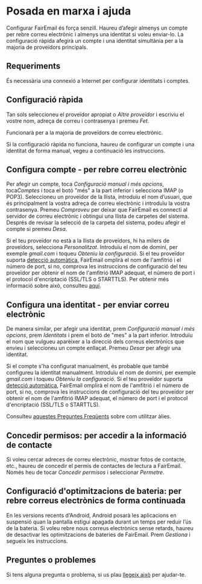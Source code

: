 # Posada en marxa i ajuda

Configurar FairEmail és força senzill. Haureu d’afegir almenys un compte per rebre correu electrònic i almenys una identitat si voleu enviar-lo. La configuració ràpida afegirà un compte i una identitat simultània per a la majoria de proveïdors principals.

## Requeriments

És necessària una connexió a Internet per configurar identitats i comptes.

## Configuració ràpida

Tan sols seleccioneu el proveïdor apropiat o *Altre proveïdor* i escriviu el vostre nom, adreça de correu i contrasenya i premeu *Fet*.

Funcionarà per a la majoria de proveïdors de correu electrònic.

Si la configuració ràpida no funciona, haureu de configurar un compte i una identitat de forma manual, vegeu a continuació les instruccions.

## Configura compte - per rebre correu electrònic

Per afegir un compte, toca *Configuració manual i més opcions*, toca*Comptes* i toca el botó "més" a la part inferior i selecciona IMAP (o POP3). Seleccioneu un proveïdor de la llista, introduïu el nom d’usuari, que és principalment la vostra adreça de correu electrònic i introduïu la vostra contrasenya. Premeu *Comproveu* per deixar que FairEmail es connecti al servidor de correu electrònic i obtingui una llista de carpetes del sistema. Després de revisar la selecció de la carpeta del sistema, podeu afegir el compte si premeu *Desa*.

Si el teu proveïdor no està a la llista de proveïdors, hi ha milers de proveïdors, selecciona *Personalitzat*. Introduïu el nom de domini, per exemple *gmail.com* i toqueu *Obteniu la configuració*. Si el teu proveïdor suporta [detecció automàtica](https://tools.ietf.org/html/rfc6186), FairEmail omplirà el nom de l'amfitrió i el número de port, si no, comprova les instruccions de configuració del teu proveïdor per obtenir el nom de l'amfitrió IMAP adequat, el número de port i el protocol d'encriptació (SSL/TLS o STARTTLS). Per obtenir més informació sobre això, consulteu [aquí](https://github.com/M66B/FairEmail/blob/master/FAQ.md#authorizing-accounts).

## Configura una identitat - per enviar correu electrònic

De manera similar, per afegir una identitat, prem *Configuració manual i més opcions*, prem *Identitats* i prem el botó de "mes" a la part inferior. Introduïu el nom que vulgueu aparèixer a la direcció dels correus electrònics que envieu i seleccioneu un compte enllaçat. Premeu *Desar* per afegir una identitat.

Si el compte s'ha configurat manualment, és probable que també configureu la identitat manualment. Introduïu el nom de domini, per exemple *gmail.com* i toqueu *Obteniu la configuració*. Si el teu proveïdor suporta [detecció automàtica](https://tools.ietf.org/html/rfc6186), FairEmail omplirà el nom de l'amfitrió i el número de port, si no, comprova les instruccions de configuració del teu proveïdor per obtenir el nom de l'amfitrió IMAP adequat, el número de port i el protocol d'encriptació (SSL/TLS o STARTTLS).

Consulteu [aquestes Preguntes Freqüents](https://github.com/M66B/FairEmail/blob/master/FAQ.md#FAQ9) sobre com utilitzar àlies.

## Concedir permisos: per accedir a la informació de contacte

Si voleu cercar adreces de correu electrònic, mostrar fotos de contacte, etc., haureu de concedir el permís de contactes de lectura a FairEmail. Només heu de tocar *Concedir permisos* i seleccionar *Permetre*.

## Configuració d'optimitzacions de bateria: per rebre correus electrònics de forma continuada

En les versions recents d'Android, Android posarà les aplicacions en suspensió quan la pantalla estigui apagada durant un temps per reduir l’ús de la bateria. Si voleu rebre nous correus electrònics sense retards, haureu de desactivar les optimitzacions de bateries de FairEmail. Prem *Gestiona* i segueix les instruccions.

## Preguntes o problemes

Si tens alguna pregunta o problema, si us plau [llegeix això](https://github.com/M66B/FairEmail/blob/master/FAQ.md) per ajudar-te.